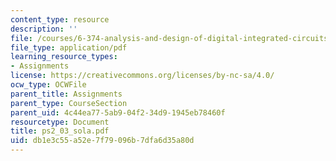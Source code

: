 ```yaml
---
content_type: resource
description: ''
file: /courses/6-374-analysis-and-design-of-digital-integrated-circuits-fall-2003/db1e3c55a52e7f79096b7dfa6d35a80d_ps2_03_sola.pdf
file_type: application/pdf
learning_resource_types:
- Assignments
license: https://creativecommons.org/licenses/by-nc-sa/4.0/
ocw_type: OCWFile
parent_title: Assignments
parent_type: CourseSection
parent_uid: 4c44ea77-5ab9-04f2-34d9-1945eb78460f
resourcetype: Document
title: ps2_03_sola.pdf
uid: db1e3c55-a52e-7f79-096b-7dfa6d35a80d
---
```

